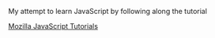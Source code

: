 My attempt to learn JavaScript by following along the tutorial

[Mozilla JavaScript Tutorials](https://developer.mozilla.org/en-US/docs/Games/Tutorials/2D_Breakout_game_pure_JavaScript)